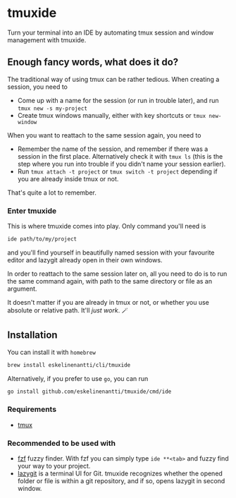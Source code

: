 # tmuxide

Turn your terminal into an IDE by automating tmux session and window management with tmuxide.

## Enough fancy words, what does it do?

The traditional way of using tmux can be rather tedious. When creating a session, you need to
- Come up with a name for the session (or run in trouble later), and run `tmux new -s my-project` 
- Create tmux windows manually, either with key shortcuts or `tmux new-window`

When you want to reattach to the same session again, you need to
- Remember the name of the session, and remember if there was a session in the first place. Alternatively check it with `tmux ls` (this is the step where you run into trouble if you didn't name your session earlier).
- Run `tmux attach -t project` or `tmux switch -t project` depending if you are already inside tmux or not.

That's quite a lot to remember.

### Enter tmuxide

This is where tmuxide comes into play. Only command you'll need is

```bash
ide path/to/my/project
```
and you'll find yourself in beautifully named session with your favourite editor and lazygit already open in their own windows.

In order to reattach to the same session later on, all you need to do is to run the same command again, with path to the same directory or file as an argument.

It doesn't matter if you are already in tmux or not, or whether you use absolute or relative path. It'll *just work*. 🪄

## Installation

You can install it with `homebrew`

```bash
brew install eskelinenantti/cli/tmuxide
```

Alternatively, if you prefer to use `go`, you can run

```bash
go install github.com/eskelinenantti/tmuxide/cmd/ide
```

### Requirements
- [tmux](https://github.com/tmux/tmux)

### Recommended to be used with
- [fzf](https://github.com/junegunn/fzf) fuzzy finder. With fzf you can simply type `ide **<tab>` and fuzzy find your way to your project.
- [lazygit](https://github.com/jesseduffield/lazygit) is a terminal UI for Git. tmuxide recognizes whether the opened folder or file is within a git repository, and if so, opens lazygit in second window.

